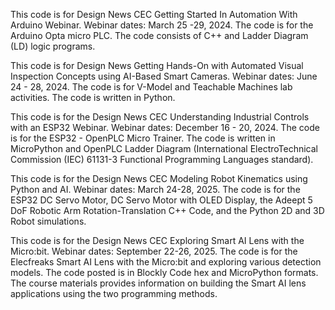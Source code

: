 This code is for Design News CEC Getting Started In Automation With Arduino Webinar. Webinar dates: March 25 -29, 2024.
The code is for the Arduino Opta micro PLC. The code consists of C++ and Ladder Diagram (LD) logic programs.

This code is for Design News Getting Hands-On with Automated Visual Inspection Concepts using AI-Based Smart Cameras. Webinar dates: June 24 - 28, 2024.
The code is for V-Model and Teachable Machines lab activities. The code is written in Python.

This code is for the Design News CEC Understanding Industrial Controls with an ESP32 Webinar. Webinar dates: December 16 - 20, 2024. The code is for the ESP32 - OpenPLC Micro Trainer. The code is written in MicroPython and OpenPLC Ladder Diagram (International ElectroTechnical Commission (IEC) 61131-3 Functional Programming Languages standard).

This code is for the Design News CEC Modeling Robot Kinematics using Python and AI. Webinar dates: March 24-28, 2025. The code is for the ESP32 DC Servo Motor, DC Servo Motor with OLED Display, the Adeept 5 DoF Robotic Arm Rotation-Translation C++ Code, and the Python 2D and 3D Robot simulations.

This code is for the Design News CEC Exploring Smart AI Lens with the Micro:bit. Webinar dates: September 22-26, 2025. The code is for the Elecfreaks Smart AI Lens with the Micro:bit and exploring various detection models. The code posted is in Blockly Code hex and MicroPython formats. The course materials provides information on building the Smart AI lens applications using the two programming methods.
